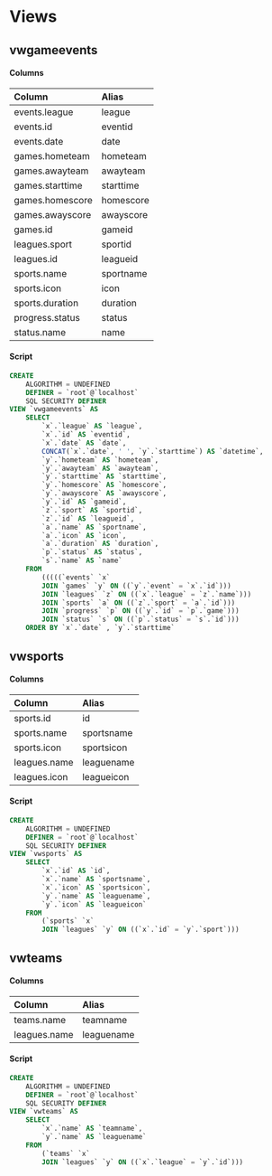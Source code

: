 # Views

## vwgameevents

#### Columns

| Column | Alias |
| :--- | :--- |
| events.league | league |
| events.id | eventid |
| events.date | date |
| games.hometeam | hometeam |
| games.awayteam | awayteam |
| games.starttime | starttime |
| games.homescore | homescore |
| games.awayscore | awayscore |
| games.id | gameid |
| leagues.sport | sportid |
| leagues.id | leagueid |
| sports.name | sportname |
| sports.icon | icon |
| sports.duration | duration |
| progress.status | status |
| status.name | name |

#### Script

```sql
CREATE 
    ALGORITHM = UNDEFINED 
    DEFINER = `root`@`localhost` 
    SQL SECURITY DEFINER
VIEW `vwgameevents` AS
    SELECT 
        `x`.`league` AS `league`,
        `x`.`id` AS `eventid`,
        `x`.`date` AS `date`,
        CONCAT(`x`.`date`, ' ', `y`.`starttime`) AS `datetime`,
        `y`.`hometeam` AS `hometeam`,
        `y`.`awayteam` AS `awayteam`,
        `y`.`starttime` AS `starttime`,
        `y`.`homescore` AS `homescore`,
        `y`.`awayscore` AS `awayscore`,
        `y`.`id` AS `gameid`,
        `z`.`sport` AS `sportid`,
        `z`.`id` AS `leagueid`,
        `a`.`name` AS `sportname`,
        `a`.`icon` AS `icon`,
        `a`.`duration` AS `duration`,
        `p`.`status` AS `status`,
        `s`.`name` AS `name`
    FROM
        (((((`events` `x`
        JOIN `games` `y` ON ((`y`.`event` = `x`.`id`)))
        JOIN `leagues` `z` ON ((`x`.`league` = `z`.`name`)))
        JOIN `sports` `a` ON ((`z`.`sport` = `a`.`id`)))
        JOIN `progress` `p` ON ((`y`.`id` = `p`.`game`)))
        JOIN `status` `s` ON ((`p`.`status` = `s`.`id`)))
    ORDER BY `x`.`date` , `y`.`starttime`
```

## vwsports

#### Columns

| Column | Alias |
| :--- | :--- |
| sports.id | id |
| sports.name | sportsname |
| sports.icon | sportsicon |
| leagues.name | leaguename |
| leagues.icon | leagueicon |

#### Script

```sql
CREATE 
    ALGORITHM = UNDEFINED 
    DEFINER = `root`@`localhost` 
    SQL SECURITY DEFINER
VIEW `vwsports` AS
    SELECT 
        `x`.`id` AS `id`,
        `x`.`name` AS `sportsname`,
        `x`.`icon` AS `sportsicon`,
        `y`.`name` AS `leaguename`,
        `y`.`icon` AS `leagueicon`
    FROM
        (`sports` `x`
        JOIN `leagues` `y` ON ((`x`.`id` = `y`.`sport`)))
```

## vwteams

#### Columns

| Column | Alias |
| :--- | :--- |
| teams.name | teamname |
| leagues.name | leaguename |

#### Script

```sql
CREATE 
    ALGORITHM = UNDEFINED 
    DEFINER = `root`@`localhost` 
    SQL SECURITY DEFINER
VIEW `vwteams` AS
    SELECT 
        `x`.`name` AS `teamname`, 
        `y`.`name` AS `leaguename`
    FROM
        (`teams` `x`
        JOIN `leagues` `y` ON ((`x`.`league` = `y`.`id`)))
```

